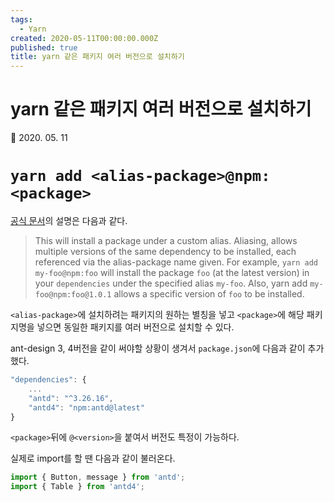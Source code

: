 ```yaml
---
tags:
  - Yarn
created: 2020-05-11T00:00:00.000Z
published: true
title: yarn 같은 패키지 여러 버전으로 설치하기
---
```


# yarn 같은 패키지 여러 버전으로 설치하기

📅 2020. 05. 11

# `yarn add <alias-package>@npm:<package>`

[공식 문서](https://classic.yarnpkg.com/en/docs/cli/add/#toc-yarn-add-alias)의 설명은 다음과 같다.
> This will install a package under a custom alias. Aliasing, allows multiple versions of the same dependency to be installed, each referenced via the alias-package name given. For example, `yarn add my-foo@npm:foo` will install the package `foo` (at the latest version) in your `dependencies` under the specified alias `my-foo`. Also, yarn add `my-foo@npm:foo@1.0.1` allows a specific version of `foo` to be installed.

`<alias-package>`에 설치하려는 패키지의 원하는 별칭을 넣고 `<package>`에 해당 패키지명을 넣으면 동일한 패키지를 여러 버전으로 설치할 수 있다.

ant-design 3, 4버전을 같이 써야할 상황이 생겨서 `package.json`에 다음과 같이 추가했다.

```js
"dependencies": {
    ...   
    "antd": "^3.26.16",
    "antd4": "npm:antd@latest"
}
```

`<package>`뒤에 `@<version>`을 붙여서 버전도 특정이 가능하다.

실제로 import를 할 땐 다음과 같이 불러온다.
```js
import { Button, message } from 'antd';
import { Table } from 'antd4';
```